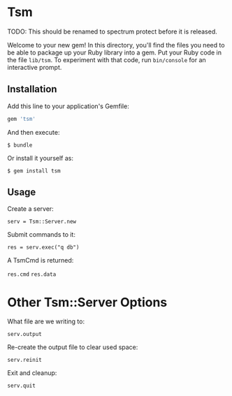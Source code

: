 # Tsm

TODO: This should be renamed to spectrum protect before it is released.

Welcome to your new gem! In this directory, you'll find the files you need to be able to package up your Ruby library into a gem. Put your Ruby code in the file `lib/tsm`. To experiment with that code, run `bin/console` for an interactive prompt.

## Installation

Add this line to your application's Gemfile:

```ruby
gem 'tsm'
```

And then execute:

    $ bundle

Or install it yourself as:

    $ gem install tsm

## Usage

Create a server:

`serv = Tsm::Server.new`

Submit commands to it:

`res = serv.exec("q db")`

A TsmCmd is returned:

`res.cmd`
`res.data`

# Other Tsm::Server Options

What file are we writing to:

`serv.output`

Re-create the output file to clear used space:

`serv.reinit`

Exit and cleanup:

`serv.quit`


